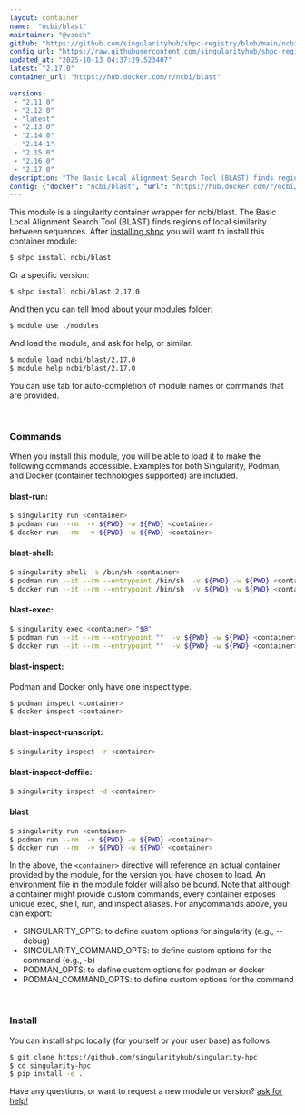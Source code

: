 ```yaml
---
layout: container
name:  "ncbi/blast"
maintainer: "@vsoch"
github: "https://github.com/singularityhub/shpc-registry/blob/main/ncbi/blast/container.yaml"
config_url: "https://raw.githubusercontent.com/singularityhub/shpc-registry/main/ncbi/blast/container.yaml"
updated_at: "2025-10-13 04:37:29.523407"
latest: "2.17.0"
container_url: "https://hub.docker.com/r/ncbi/blast"

versions:
 - "2.11.0"
 - "2.12.0"
 - "latest"
 - "2.13.0"
 - "2.14.0"
 - "2.14.1"
 - "2.15.0"
 - "2.16.0"
 - "2.17.0"
description: "The Basic Local Alignment Search Tool (BLAST) finds regions of local similarity between sequences."
config: {"docker": "ncbi/blast", "url": "https://hub.docker.com/r/ncbi/blast", "maintainer": "@vsoch", "description": "The Basic Local Alignment Search Tool (BLAST) finds regions of local similarity between sequences.", "latest": {"2.17.0": "sha256:81f118d2e4f7e11494d27fdbb99c9430423105afff50c4ae158db41d58a3fc57"}, "tags": {"2.11.0": "sha256:6591661d046e5d5d4c5c45baf8bcfcc8b9188590f87b25dc1f625cb29383b922", "2.12.0": "sha256:367f06bf5d5fc9f6ea2dd24bee7571e3b5be589175a902c257261f3f41784517", "latest": "sha256:81f118d2e4f7e11494d27fdbb99c9430423105afff50c4ae158db41d58a3fc57", "2.13.0": "sha256:ae7aaf7dbb861d8c2e4c59738101d98548ea5578cd412bffa0b24a6aca8ceced", "2.14.0": "sha256:b12ea8a499936a67c0597d6481466bc75378c7c462d7f161724f0154e12634da", "2.14.1": "sha256:c8fb0be17b1b682521b10374f20b94429b1e7a6212b66a85446c2362a5755f82", "2.15.0": "sha256:77a24a340683c2f4883e2d5295bf63277743579239ada939370c19ca5622ef5f", "2.16.0": "sha256:d7329b9c524e9d16009d6a132c292fc0c255a9eb23f02f4fda211287fcec4699", "2.17.0": "sha256:81f118d2e4f7e11494d27fdbb99c9430423105afff50c4ae158db41d58a3fc57"}}
---
```


This module is a singularity container wrapper for ncbi/blast.
The Basic Local Alignment Search Tool (BLAST) finds regions of local similarity between sequences.
After [installing shpc](#install) you will want to install this container module:


```bash
$ shpc install ncbi/blast
```

Or a specific version:

```bash
$ shpc install ncbi/blast:2.17.0
```

And then you can tell lmod about your modules folder:

```bash
$ module use ./modules
```

And load the module, and ask for help, or similar.

```bash
$ module load ncbi/blast/2.17.0
$ module help ncbi/blast/2.17.0
```

You can use tab for auto-completion of module names or commands that are provided.

<br>

### Commands

When you install this module, you will be able to load it to make the following commands accessible.
Examples for both Singularity, Podman, and Docker (container technologies supported) are included.

#### blast-run:

```bash
$ singularity run <container>
$ podman run --rm  -v ${PWD} -w ${PWD} <container>
$ docker run --rm  -v ${PWD} -w ${PWD} <container>
```

#### blast-shell:

```bash
$ singularity shell -s /bin/sh <container>
$ podman run --it --rm --entrypoint /bin/sh  -v ${PWD} -w ${PWD} <container>
$ docker run --it --rm --entrypoint /bin/sh  -v ${PWD} -w ${PWD} <container>
```

#### blast-exec:

```bash
$ singularity exec <container> "$@"
$ podman run --it --rm --entrypoint ""  -v ${PWD} -w ${PWD} <container> "$@"
$ docker run --it --rm --entrypoint ""  -v ${PWD} -w ${PWD} <container> "$@"
```

#### blast-inspect:

Podman and Docker only have one inspect type.

```bash
$ podman inspect <container>
$ docker inspect <container>
```

#### blast-inspect-runscript:

```bash
$ singularity inspect -r <container>
```

#### blast-inspect-deffile:

```bash
$ singularity inspect -d <container>
```



#### blast

```bash
$ singularity run <container>
$ podman run --rm  -v ${PWD} -w ${PWD} <container>
$ docker run --rm  -v ${PWD} -w ${PWD} <container>
```


In the above, the `<container>` directive will reference an actual container provided
by the module, for the version you have chosen to load. An environment file in the
module folder will also be bound. Note that although a container
might provide custom commands, every container exposes unique exec, shell, run, and
inspect aliases. For anycommands above, you can export:

 - SINGULARITY_OPTS: to define custom options for singularity (e.g., --debug)
 - SINGULARITY_COMMAND_OPTS: to define custom options for the command (e.g., -b)
 - PODMAN_OPTS: to define custom options for podman or docker
 - PODMAN_COMMAND_OPTS: to define custom options for the command

<br>

### Install

You can install shpc locally (for yourself or your user base) as follows:

```bash
$ git clone https://github.com/singularityhub/singularity-hpc
$ cd singularity-hpc
$ pip install -e .
```

Have any questions, or want to request a new module or version? [ask for help!](https://github.com/singularityhub/singularity-hpc/issues)